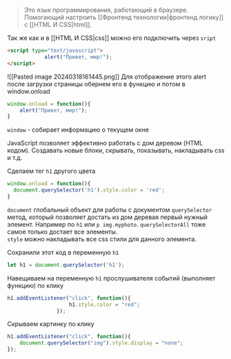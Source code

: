 >Это язык программирования, работающий в браузере. Помогающий настроить [[Фронтенд технологии|фронтенд логику]] с [[HTML И CSS|html]].   


Так же как и в [[HTML И CSS|css]] можно его подключить через `sript`
```html
<script type="text/javascript">
            alert("Привет, мир!");
</script>
```
![[Pasted image 20240318161445.png]]
Для отображение этого alert после загрузки страницы обернем его в функцию и потом в window.onload
```js
window.onload = function(){
	alert("Привет, мир!");
}
```

`window` - собирает информацию о текущем окне 

JavaScript позволяет эффективно работать с дом деревом (HTML кодом). Создавать новые блоки, скрывать, показывать, накладывать css и т.д. 

Сделаем тег `h1` другого цвета
```js
window.onload = function(){
  document.querySelector('h1').style.color = 'red';
}
```

`document` глобальный объект для работы с документом
`querySelector` метод, который позволяет достать из дом деревая первый нужный элемент. Например по `h1` или `p img.myphoto`. 
`querySelectorAll` тоже самое только достает все элементы.  
`style` можно накладывать все css стили для данного элемента. 

Сохранили этот код в переменную `h1`
```js
let h1 = document.querySelector('h1');
```
Навещиваем на переменную `h1` прослушивателя событий (выполняет функцию) по клику
```js
h1.addEventListener("click", function(){
                    h1.style.color = "red";
                });
```

Скрываем картинку по клику 
```js
h1.addEventListener("click", function(){
	document.querySelector("img").style.display = "none";
});
```
